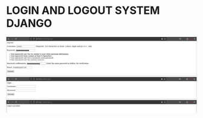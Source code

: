 # LOGIN AND LOGOUT SYSTEM DJANGO 

<img width="800" alt="webui" src="assets/1.png">

<img width="800" alt="webui" src="assets/2.png">

<img width="800" alt="webui" src="assets/3.png">
